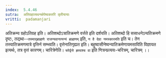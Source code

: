```yaml
---
index:  5.4.46
sutra:  अतिग्रहाव्यथनक्षेपेष्वकतरि तृतीयायाः
vritti:  padamanjari
---
```


अतिक्रम्य ग्रहोऽतिग्रह इति। अतिशब्दोऽत्रातिक्रमणे वर्त्तते इति दर्शयति। अतिशब्दो हि ससाधनेऽप्यतिक्रमणे दृष्टः, तद्यथा--`तस्माद्ब्राह्मणे राजन्यवानत्यन्यं ब्राह्मणम्` इति, `न वै देवा नमस्कारमति` इति च। तेन तस्यातिक्रमणमात्रे वृत्तिर्न सम्भवति। वृत्तेनातिगृह्यत इति। बहुष्वासीनेष्वन्यातिक्रमेणायमसाविति विज्ञायत इत्यर्थः, तत्र वृत्तं कारणम्। चारित्रेणेति। `चरेर्वृत्ते ह्रस्वश्च वा` इति णित्रन्प्रत्ययः-चरित्रम्, चारित्रम् ।। 
	
